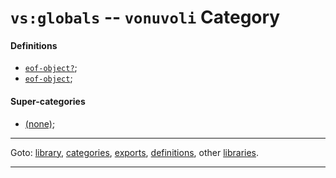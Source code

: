 

<a id='category__vonuvoli__vs_3a_globals'></a>

# `vs:globals` -- `vonuvoli` Category


<a id='category__vonuvoli__vs_3a_globals__definitions'></a>

#### Definitions

 * [`eof-object?`](../../vonuvoli/definitions/eof-object_3f.md#definition__vonuvoli__eof-object_3f);
 * [`eof-object`](../../vonuvoli/definitions/eof-object.md#definition__vonuvoli__eof-object);


<a id='category__vonuvoli__vs_3a_globals__super-categories'></a>

#### Super-categories

 * [(none)](../../vonuvoli/categories/_index.md#toc__vonuvoli__categories);

----

Goto: [library](../../vonuvoli/_index.md#library__vonuvoli), [categories](../../vonuvoli/categories/_index.md#toc__vonuvoli__categories), [exports](../../vonuvoli/exports/_index.md#toc__vonuvoli__exports), [definitions](../../vonuvoli/definitions/_index.md#toc__vonuvoli__definitions), other [libraries](../../_libraries.md#toc__libraries).

----

